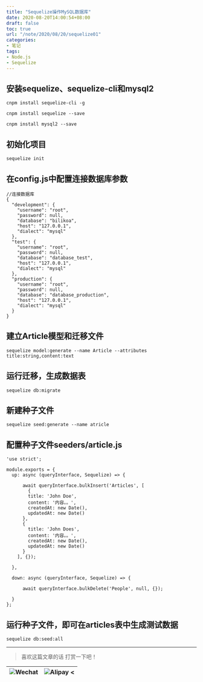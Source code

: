 ```yaml
---
title: "Sequelize操作MySQL数据库"
date: 2020-08-20T14:00:54+08:00
draft: false
toc: true
url: "/note/2020/08/20/sequelize01"
categories: 
- 笔记
tags: 
- Node.js
- Sequelize
---
```

## 安装sequelize、sequelize-cli和mysql2
```
cnpm install sequelize-cli -g

cnpm install sequelize --save

cnpm install mysql2 --save
```
## 初始化项目
```
sequelize init
```
## 在config.js中配置连接数据库参数
```
//连接数据库
{
  "development": {
    "username": "root",
    "password": null,
    "database": "bilikoa",
    "host": "127.0.0.1",
    "dialect": "mysql"
  },
  "test": {
    "username": "root",
    "password": null,
    "database": "database_test",
    "host": "127.0.0.1",
    "dialect": "mysql"
  },
  "production": {
    "username": "root",
    "password": null,
    "database": "database_production",
    "host": "127.0.0.1",
    "dialect": "mysql"
  }
}

```
## 建立Article模型和迁移文件
```
sequelize model:generate --name Article --attributes title:string,content:text
```
## 运行迁移，生成数据表
```
sequelize db:migrate
```
## 新建种子文件
```
sequelize seed:generate --name atricle
```
## 配置种子文件seeders/article.js
```
'use strict';

module.exports = {
  up: async (queryInterface, Sequelize) => {
   
      await queryInterface.bulkInsert('Articles', [
        {
        title: 'John Doe',
        content: '内容。。',
        createdAt: new Date(),
        updatedAt: new Date()
      },
      {
        title: 'John Does',
        content: '内容。。',
        createdAt: new Date(),
        updatedAt: new Date()
      }
    ], {});
    
  },

  down: async (queryInterface, Sequelize) => {
   
      await queryInterface.bulkDelete('People', null, {});
     
  }
};

```
## 运行种子文件，即可在articles表中生成测试数据
```
sequelize db:seed:all
```
___
> 喜欢这篇文章的话 打赏一下吧！ 

| ![Wechat](/images/pay/eb05acdaec967.png)  | ![Alipay <](/images/pay/0831de845.png) |
| --------   | -----:  |
